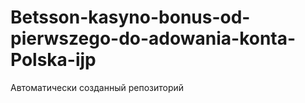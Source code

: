 # Betsson-kasyno-bonus-od-pierwszego-do-adowania-konta-Polska-ijp
Автоматически созданный репозиторий
